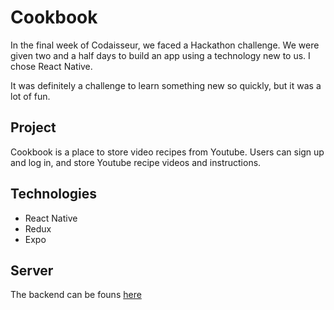 # Cookbook

In the final week of Codaisseur, we faced a Hackathon challenge. We were given two and a half days to build an app using a technology new to us. I chose React Native.

It was definitely a challenge to learn something new so quickly, but it was a lot of fun.

## Project
Cookbook is a place to store video recipes from Youtube. Users can sign up and log in, and store Youtube recipe videos and instructions.

## Technologies
* React Native
* Redux
* Expo

## Server
The backend can be founs [here](https://github.com/Mirtles/cookbook-back/)
